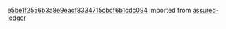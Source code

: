 [e5be1f2556b3a8e9eacf8334715cbcf6b1cdc094](https://github.com/insolar/assured-ledger/commit/e5be1f2556b3a8e9eacf8334715cbcf6b1cdc094) imported from [assured-ledger](https://github.com/insolar/assured-ledger)
